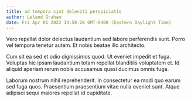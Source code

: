 ```yaml
---
title: ad tempora sint deleniti perspiciatis
author: Leland Graham
date: Fri Apr 01 2022 14:50:28 GMT-0400 (Eastern Daylight Time)
---
```

Vero repellat dolor delectus laudantium sed labore perferendis sunt. Porro vel tempora tenetur autem. Et nobis beatae illo architecto.

 Cum sit ea sed et odio dignissimos quod. Ut eveniet impedit et fuga. Voluptas hic ipsam laudantium totam repellat blanditiis voluptatem et. Id aliquid aperiam rerum nobis accusamus quasi ducimus omnis fuga.

 Laborum nostrum nihil reprehenderit. In consectetur ea modi quo earum sed fuga quos. Praesentium praesentium vitae nulla eveniet sunt. Atque adipisci sequi maiores repellat id cupiditate.